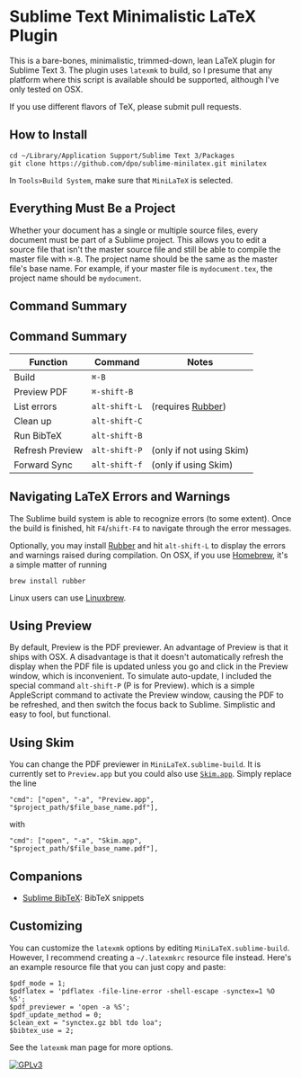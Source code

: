 # Sublime Text Minimalistic LaTeX Plugin

This is a bare-bones, minimalistic, trimmed-down, lean LaTeX plugin for Sublime Text 3. The plugin uses `latexmk` to build, so I presume that any platform where this script is available should be supported, although I've only tested on OSX.

If you use different flavors of TeX, please submit pull requests.

## How to Install

````
cd ~/Library/Application Support/Sublime Text 3/Packages
git clone https://github.com/dpo/sublime-minilatex.git minilatex
````

In `Tools>Build System`, make sure that `MiniLaTeX` is selected.

## Everything Must Be a Project

Whether your document has a single or multiple source files, every document must be part of a Sublime project. This allows you to edit a source file that isn't the master source file and still be able to compile the master file with `⌘-B`. The project name should be the same as the master file's base name. For example, if your master file is `mydocument.tex`, the project name should be `mydocument`.

## Command Summary

## Command Summary

Function        | Command       | Notes
----------------|---------------|-------------------------
Build           | `⌘-B`         |
Preview PDF     | `⌘-shift-B`   |
List errors     | `alt-shift-L` | (requires [Rubber](https://launchpad.net/rubber))
Clean up        | `alt-shift-C` |
Run BibTeX      | `alt-shift-B` |
Refresh Preview | `alt-shift-P` | (only if not using Skim)
Forward Sync    | `alt-shift-f` | (only if using Skim)

## Navigating LaTeX Errors and Warnings

The Sublime build system is able to recognize errors (to some extent). Once the build is finished, hit `F4`/`shift-F4` to navigate through the error messages.

Optionally, you may install [Rubber](https://launchpad.net/rubber) and hit `alt-shift-L` to display the errors and warnings raised during compilation. On OSX, if you use [Homebrew](http://brew.sh), it's a simple matter of running
````
brew install rubber
````

Linux users can use [Linuxbrew](https://github.com/Homebrew/linuxbrew).

## Using Preview

By default, Preview is the PDF previewer. An advantage of Preview is that it ships with OSX. A disadvantage is that it doesn't automatically refresh the display when the PDF file is updated unless you go and click in the Preview window, which is inconvenient. To simulate auto-update, I included the special command `alt-shift-P` (P is for Preview). which is a simple AppleScript command to activate the Preview window, causing the PDF to be refreshed, and then switch the focus back to Sublime. Simplistic and easy to fool, but functional.

## Using Skim

You can change the PDF previewer in `MiniLaTeX.sublime-build`. It is currently set to `Preview.app` but you could also use [`Skim.app`](http://skim-app.sourceforge.net). Simply replace the line

    "cmd": ["open", "-a", "Preview.app", "$project_path/$file_base_name.pdf"],

with

    "cmd": ["open", "-a", "Skim.app", "$project_path/$file_base_name.pdf"],

## Companions

* [Sublime BibTeX](https://github.com/dpo/sublime-bibtex): BibTeX snippets

## Customizing

You can customize the `latexmk` options by editing `MiniLaTeX.sublime-build`. However, I recommend creating a `~/.latexmkrc` resource file instead. Here's an example resource file that you can just copy and paste:

````
$pdf_mode = 1;
$pdflatex = 'pdflatex -file-line-error -shell-escape -synctex=1 %O %S';
$pdf_previewer = 'open -a %S';
$pdf_update_method = 0;
$clean_ext = "synctex.gz bbl tdo loa";
$bibtex_use = 2;
````

See the `latexmk` man page for more options.

[![GPLv3](http://www.gnu.org/graphics/gplv3-88x31.png)](http://www.gnu.org/licenses/gpl.html "GPLv3")

